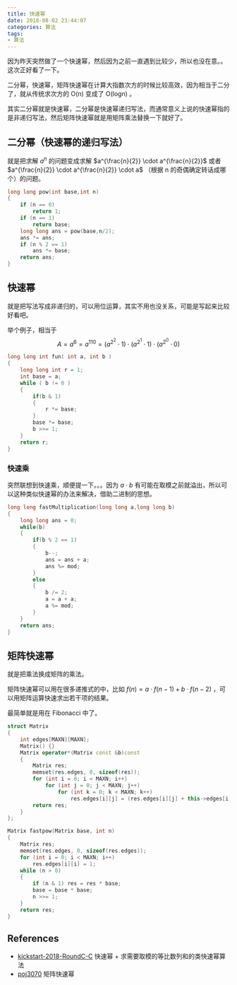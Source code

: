 ```yaml
---
title: 快速幂
date: 2018-08-02 23:44:07
categories: 算法
tags:
- 算法
---
```



<script src="https://cdn.bootcss.com/mathjax/2.7.4/MathJax.js?config=default">
   MathJax.Hub.Config({
    tex2jax: {
    inlineMath: [['$','$'],["\\(","\\)"]],
    displayMath: [['\\[','\\]'], ['$$','$$']],
    },
 });
</script>

因为昨天突然做了一个快速幂，然后因为之前一直遇到比较少，所以也没在意。。这次正好看了一下。

二分幂，快速幂，矩阵快速幂在计算大指数次方的时候比较高效，因为相当于二分了，就从传统求次方的 O(n) 变成了 O(logn) 。

其实二分幂就是快速幂，二分幂是快速幂递归写法，而通常意义上说的快速幂指的是非递归写法，然后矩阵快速幂就是用矩阵乘法替换一下就好了。

## 二分幂（快速幂的递归写法）

就是把求解 $a^{n}$ 的问题变成求解 $a^{\frac{n}{2}} \cdot a^{\frac{n}{2}}$ 或者 $a^{\frac{n}{2}} \cdot a^{\frac{n}{2}} \cdot a$ （根据 n 的奇偶确定转话成哪个）的问题。

```c++
long long pow(int base,int n)
{
    if (n == 0)
        return 1;
    if (n == 1)
        return base;
    long long ans = pow(base,n/2);
    ans *= ans;
    if (n % 2 == 1)
        ans *= base;
    return ans;
}
```

## 快速幂

就是把写法写成非递归的，可以用位运算，其实不用也没关系，可能是写起来比较好看吧。

举个例子，相当于
$$
A=a^{6}=a^{110}=(a^{2^{2}} \cdot 1) \cdot (a^{2^{1}} \cdot 1) \cdot (a^{2^{0}} \cdot 0)
$$

```c++
long long int fun( int a, int b ) 
{
    long long int r = 1;
    int base = a;
    while ( b != 0 ) 
    {
        if(b & 1)
        {
            r *= base;
        }
        base *= base; 
        b >>= 1;
    }
    return r;
}
```

### 快速乘

突然联想到快速乘，顺便提一下。。。因为 $a\cdot b$ 有可能在取模之前就溢出，所以可以这种类似快速幂的办法来解决，借助二进制的思想。	
```c++
long long fastMultiplication(long long a,long long b)
{
    long long ans = 0;
    while(b)
    {
        if(b % 2 == 1)
        {
            b--;
            ans = ans + a;
            ans %= mod;
        }
        else
        {
            b /= 2;
            a = a + a;
            a %= mod;
        }
    }
    return ans;
}
```

## 矩阵快速幂

就是把乘法换成矩阵的乘法。

矩阵快速幂可以用在很多递推式的中，比如 $f(n)=a\cdot f(n-1) + b\cdot f(n-2)$ ，可以用矩阵运算快速求出若干项的结果。

最简单就是用在 Fibonacci 中了。

```c++
struct Matrix
{
    int edges[MAXN][MAXN];
    Matrix() {}
    Matrix operator*(Matrix const &b)const
    {
        Matrix res;
        memset(res.edges, 0, sizeof(res));
        for (int i = 0; i < MAXN; i++)
            for (int j = 0; j < MAXN; j++)
                for (int k = 0; k < MAXN; k++)
                    res.edges[i][j] = (res.edges[i][j] + this->edges[i][k] * b.edges[k][j]) % MOD;
        return res;
    }
};

Matrix fastpow(Matrix base, int n)
{
    Matrix res;
    memset(res.edges, 0, sizeof(res.edges));
    for (int i = 0; i < MAXN; i++)
        res.edges[i][i] = 1;
    while (n > 0)
    {
        if (n & 1) res = res * base;
        base = base * base;
        n >>= 1;
    }
    return res;
}
```

## References

- [kickstart-2018-RoundC-C](https://github.com/pwxcoo/ac-game/blob/master/2018-08/2018-08-01/kickstart-2018-C-C.cpp) 快速幂 + 求需要取模的等比数列和的类快速幂算法
- [poj3070](https://github.com/pwxcoo/ac-game/blob/master/2018-08/2018-08-01/poj3070.cpp) 矩阵快速幂
